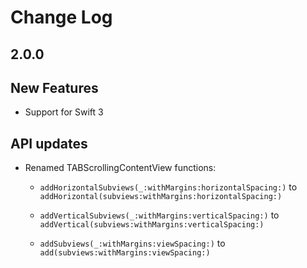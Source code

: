 # Change Log

## 2.0.0

## New Features
- Support for Swift 3

## API updates
- Renamed TABScrollingContentView functions:

	-  `addHorizontalSubviews(_:withMargins:horizontalSpacing:)` to `addHorizontal(subviews:withMargins:horizontalSpacing:)`

	-  `addVerticalSubviews(_:withMargins:verticalSpacing:)` to `addVertical(subviews:withMargins:verticalSpacing:)`

	-  `addSubviews(_:withMargins:viewSpacing:)` to `add(subviews:withMargins:viewSpacing:)`
